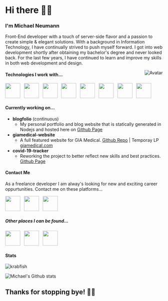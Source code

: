 # Hi there 👋🏻

### I'm Michael Neumann
Front-End developer with a touch of server-side flavor and a passion to create simple & elegant solutions. With a background in Information Technology, I have continually strived to push myself forward. I got into web development shortly after obtaining my bachelor's degree and never looked back. For the last few years, I have continued to learn and improve my skills in both web development and design.

<img align="right" src="https://raw.githubusercontent.com/krabfish/blogfolio/ec15a5ea4ab6a3a23d57be91da40fcfa69ae3d2c/img/avatar.svg" alt="Avatar">

#### Technologies I work with...
<p align="left">
    <img src="https://cdn.jsdelivr.net/npm/programming-languages-logos/src/html/html.png" height="48" width="48">&nbsp;&nbsp;
    <img src="https://cdn.jsdelivr.net/npm/programming-languages-logos/src/css/css.png" height="48" width="48">&nbsp;&nbsp;
    <img src="https://cdn.jsdelivr.net/npm/programming-languages-logos/src/javascript/javascript.png" height="48" width="48">&nbsp;&nbsp;
    <img src="https://vuejs.org/images/logo.png" height="48" width="48">&nbsp;&nbsp;
    <img src="https://sass-lang.com/assets/img/logos/logo-b6e1ef6e.svg" height="48" width="48">&nbsp;&nbsp;
    <img src="https://nodejs.org/static/images/logos/nodejs-new-pantone-black.svg" height="48" width="">&nbsp;&nbsp;
    <img src="https://webassets.mongodb.com/_com_assets/cms/MongoDB_Logo_FullColorBlack_RGB-4td3yuxzjs.png" height="48" width="">&nbsp;&nbsp;
    <img src="https://cdn.jsdelivr.net/npm/simple-icons@3.0.1/icons/linux.svg" height="48" width="48">&nbsp;&nbsp;
</p>

#### Currently working on...
- **blogfolio** (continuous)
    - My personal portfolio and blog website that is statically generated in Nodejs and hosted here on [Github Page](https://krabfishstudios.com)
- **giamedical-website**
    - A full featured website for GIA Medical. [Github Repo](https://github.com/giamedical/giamedical-website) | Temporay LP [giamedical.com](https://giamedical.com)
- **covid-19-tracker**
    - Reworking the project to better reflect new skills and best practices. [Github Page](https://krabfish.github.io/covid-19-tracker)

#### Contact Me

As a freelance developer I am alway's looking for new and exciting career oppurtunities. Contact me on these platforms...

<p align="left">
<a href="mailto:mkn.dev.linux@gmail.com"><img src="https://cdn.jsdelivr.net/npm/simple-icons@3.0.1/icons/mail-dot-ru.svg" height="48" width="48"></a>&nbsp;&nbsp;
<a href="https://twitter.com/krabfish"><img src="https://cdn.jsdelivr.net/npm/simple-icons@3.0.1/icons/twitter.svg" height="48" width="48"></a>&nbsp;&nbsp;
<a href="https://linkedin.com/in/krabfish"><img src="https://cdn.jsdelivr.net/npm/simple-icons@3.0.1/icons/linkedin.svg" height="48" width="48"></a>
</p>

##### Other places I can be found...
<p align="left">
<a href="https://www.freecodecamp.org/krabfish"><img src="https://cdn.jsdelivr.net/npm/simple-icons@3.0.1/icons/freecodecamp.svg" height="48" width="48"></a>&nbsp;&nbsp;
<a href="https://ie-sd.slack.com"><img src="https://cdn.jsdelivr.net/npm/simple-icons@3.0.1/icons/slack.svg" height="48" width="48"></a>&nbsp;&nbsp;
<a href="https://www.reddit.com/user/MKN-dev-LINUX"><img src="https://cdn.jsdelivr.net/npm/simple-icons@3.0.1/icons/reddit.svg" height="48" width="48"></a>
</p>

#### Stats
<img src="https://komarev.com/ghpvc/?username=krabfish" alt="krabfish" />

![Michael's Github stats](https://github-readme-stats.vercel.app/api?username=krabfish&show_icons=true)

## Thanks for stopping bye! 👋🏻
